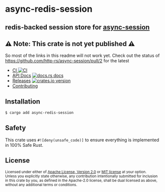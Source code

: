 # async-redis-session
## redis-backed session store for [async-session](https://github.com/http-rs/async-session)

## ⚠️ Note: This crate is not yet published ⚠️
So most of the links in this readme will not work yet. Check out the
status of https://github.com/http-rs/async-session/pull/2 for the
latest

* [CI ![CI][ci-badge]][ci]
* [API Docs][docs] [![docs.rs docs][docs-badge]][docs]
* [Releases][releases] [![crates.io version][version-badge]][lib-rs]
* [Contributing][contributing]

[ci]: https://github.com/jbr/async-redis-session/actions?query=workflow%3ACI
[ci-badge]: https://github.com/jbr/async-redis-session/workflows/CI/badge.svg
[releases]: https://github.com/jbr/async-redis-session/releases
[docs]: https://docs.rs/async-redis-session
[contributing]: https://github.com/jbr/async-redis-session/blob/master/.github/CONTRIBUTING.md
[lib-rs]: https://lib.rs/async-redis-session
[docs-badge]: https://img.shields.io/badge/docs-latest-blue.svg?style=flat-square
[version-badge]: https://img.shields.io/crates/v/async-redis-session.svg?style=flat-square

## Installation
```sh
$ cargo add async-redis-session
```

## Safety
This crate uses ``#![deny(unsafe_code)]`` to ensure everything is implemented in
100% Safe Rust.

## License

<sup>
Licensed under either of <a href="LICENSE-APACHE">Apache License, Version
2.0</a> or <a href="LICENSE-MIT">MIT license</a> at your option.
</sup>

<br/>

<sub>
Unless you explicitly state otherwise, any contribution intentionally submitted
for inclusion in this crate by you, as defined in the Apache-2.0 license, shall
be dual licensed as above, without any additional terms or conditions.
</sub>

